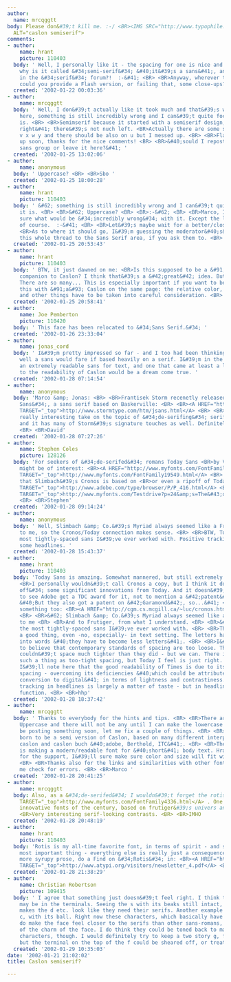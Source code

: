 ```yaml
---
author:
  name: mrcqggtt
body: Please don&#39;t kill me. :-/ <BR><IMG SRC="http://www.typophile.com/forums/messages/29/695.gif"
  ALT="caslon semiserif">
comments:
- author:
    name: hrant
    picture: 110403
  body: ' Well, I personally like it - the spacing for one is nice and tight. But
    why is it called &#34;semi-serif&#34; &#40;it&#39;s a sans&#41;, and why is it
    in the &#34;serif&#34; forum?!  :-&#41; <BR> <BR>Anyway, wherever this belongs/ends_up,
    could you provide a Flash version, or failing that, some close-ups? <BR> <BR>hhp '
  created: '2002-01-22 00:03:36'
- author:
    name: mrcqggtt
  body: ' Well, I don&#39;t actually like it took much and that&#39;s why I put it
    here, something is still incredibly wrong and I can&#39;t quite focus what it
    is. <BR> <BR>Semimserif because it started with a semiserif design, but now &#40;you&#39;re
    right&#41; there&#39;s not nuch left. <BR>Actually there are some serifs up on
    v x w y and there should be also on u but I messed up. <BR> <BR>Flash is coming
    up soon, thanks for the nice comments! <BR> <BR>&#40;sould I repost it in the
    sans group or leave it here?&#41; '
  created: '2002-01-25 13:02:06'
- author:
    name: anonymous
  body: ' Uppercase? <BR> <BR>Sbo '
  created: '2002-01-25 18:00:28'
- author:
    name: hrant
    picture: 110403
  body: ' &#62; something is still incredibly wrong and I can&#39;t quite focus what
    it is. <BR> <BR>&#62; Uppercase? <BR> <BR>:-&#62; <BR> <BR>Marco, I&#39;m not
    sure what would be &#34;incredibly wrong&#34; with it. Except the lc &#34;g&#34;,
    of course.  :-&#41; <BR> <BR>Let&#39;s maybe wait for a better/closer look. <BR>
    <BR>As to where it should go, I&#39;m guessing the moderator&#40;s&#41; can relocate
    this whole thread to the Sans Serif area, if you ask them to. <BR> <BR>hhp '
  created: '2002-01-25 20:53:43'
- author:
    name: hrant
    picture: 110403
  body: ' BTW, it just dawned on me: <BR>Is this supposed to be a &#91;now-&#93;sans
    companion to Caslon? I think that&#39;s a &#42;great&#42; idea. But which Caslon?!
    There are so many... This is especially important if you want to be able to mix
    this with &#91;a&#93; Caslon on the same page: the relative color, apparent size,
    and other things have to be taken into careful consideration. <BR> <BR>hhp '
  created: '2002-01-25 20:58:41'
- author:
    name: Joe Pemberton
    picture: 110420
  body: ' This face has been relocated to &#34;Sans Serif.&#34; '
  created: '2002-01-26 23:33:04'
- author:
    name: jonas_cord
  body: ' I&#39;m pretty impressed so far - and I too had been thinking about how
    well a sans would fare if based heavily on a serif. I&#39;m in the market for
    an extremely readable sans for text, and one that came at least a little close
    to the readability of Caslon would be a dream come true. '
  created: '2002-01-28 07:14:54'
- author:
    name: anonymous
  body: 'Marco &amp; Jonas: <BR> <BR>Frantisek Storm recenetly released &#34;John
    Sans&#34;, a sans serif based on Baskerville: <BR> <BR><A HREF="http://www.stormtype.com/htm/jsans.html"
    TARGET="_top">http://www.stormtype.com/htm/jsans.html</A> <BR> <BR>It&#39;s a
    really interesting take on the topic of &#34;de-serifing&#34; serifed romans,
    and it has many of Storm&#39;s signature touches as well. Definitely worth a look.
    <BR> <BR>David'
  created: '2002-01-28 07:27:26'
- author:
    name: Stephen Coles
    picture: 128126
  body: 'For seekers of &#34;de-serifed&#34; romans Today Sans <BR>by Volker K&uuml;ster
    might be of interest: <BR><A HREF="http://www.myfonts.com/FontFamily19549.html"
    TARGET="_top">http://www.myfonts.com/FontFamily19549.html</A> <BR> <BR>It is said
    that Slimbach&#39;s Cronos is based on <BR>or even a ripoff of Today. <BR><A HREF="http://www.adobe.com/type/browser/P/P_416.html"
    TARGET="_top">http://www.adobe.com/type/browser/P/P_416.html</A> <BR><A HREF="http://www.myfonts.com/Testdrive?p=24&amp;s=The%2Bquick%2Bbrown%2Bfox%2Bjumps%2Bover%2Bthe&amp;id=64040&amp;submit=display"
    TARGET="_top">http://www.myfonts.com/Testdrive?p=24&amp;s=The&#43;quick&#43;brown&#43;fox&#43;jumps&#43;over&#43;the&amp;id=64040&amp;submit=display</A>
    <BR> <BR>Stephen'
  created: '2002-01-28 09:14:24'
- author:
    name: anonymous
  body: ' Well, Slimbach &amp; Co.&#39;s Myriad always seemed like a Frutiger &#34;appropriation&#34;
    to me, so the Cronos/Today connection makes sense. <BR> <BR>BTW, Today is the
    most tightly-spaced sans I&#39;ve ever worked with. Positive tracking even in
    some headlines. '
  created: '2002-01-28 15:43:37'
- author:
    name: hrant
    picture: 110403
  body: 'Today Sans is amazing. Somewhat mannered, but still extremely capable. <BR>
    <BR>I personally wouldn&#39;t call Cronos a copy, but I think it does &#34;rip
    off&#34; some significant innovations from Today. And it doesn&#39;t make me happier
    to see Adobe get a TDC award for it, not to mention a &#42;patent&#42; on it.
    &#40;But they also got a patent on &#42;Garamond&#42;, so...&#41; <BR> <BR>Here&#39;s
    something too: <BR><A HREF="http://cgm.cs.mcgill.ca/~luc/cronos.html" TARGET="_top">http://cgm.cs.mcgill.ca/~luc/cronos.html</A>
    <BR> <BR>&#62; Slimbach &amp; Co.&#39;s Myriad always seemed like a Frutiger &#34;appropriation&#34;
    to me <BR> <BR>And to Frutiger, from what I understand. <BR> <BR>&#62; Today is
    the most tightly-spaced sans I&#39;ve ever worked with. <BR> <BR>That&#39;s actually
    a good thing, even -no, especially- in text setting. The letters have to meld
    into words &#40;they have to become less letters&#41;. <BR> <BR>I&#39;ve come
    to believe that contemporary standards of spacing are too loose. The metal boys
    couldn&#39;t space much tighter than they did - but we can. There is certainly
    such a thing as too-tight spacing, but Today I feel is just right. <BR> <BR>And
    I&#39;ll note here that the good readability of Times is due to its very tight
    spacing - overcoming its deficiencies &#40;which could be attributed to its unintelligent
    conversion to digital&#41; in terms of lightness and contrastiness. <BR> <BR>Tight
    tracking in headlines is largely a matter of taste - but in headlines, largely
    function. <BR> <BR>hhp'
  created: '2002-01-28 18:37:42'
- author:
    name: mrcqggtt
  body: ' Thanks to everybody for the hints and tips. <BR> <BR>There are still no
    Uppercase and there will not be any until I can make the lowercase look ok, I&#39;ll
    be posting something soon, let me fix a couple of things. <BR> <BR>The font was
    born to be a semi version of Caslon, based on many different interpretations of
    caslon and caslon buch &#40;adobe, Berthold, ITC&#41;. <BR> <BR>The &#34;mission&#34;
    is making a modern/readable font for &#40;short&#41; body text. Hrant, thanks
    for the support, I&#39;ll sure make sure color and size will fit with caslon&#39;s.
    <BR> <BR>Thanks also for the links and similarities with other fonts, it helps
    me check for errors. <BR> <BR>Marco '
  created: '2002-01-28 20:41:25'
- author:
    name: mrcqggtt
  body: Also, as a &#34;de-serifed&#34; I wouldn&#39;t forget the rotis sans <A HREF="http://www.myfonts.com/FontFamily4336.html"
    TARGET="_top">http://www.myfonts.com/FontFamily4336.html</A> . One of the most
    innovative fonts of the century, based on frutiger&#39;s univers and a good Times.
    <BR>Very interesting serif-looking contrasts. <BR> <BR>IMHO
  created: '2002-01-28 20:48:19'
- author:
    name: hrant
    picture: 110403
  body: 'Rotis is my all-time favorite font, in terms of spirit - and spirit is the
    most important thing - everything else is really just a consequence. <BR> <BR>For
    more syrupy prose, do a Find on &#34;Rotis&#34; in: <BR><A HREF="http://www.atypi.org/visitors/newsletter_4.pdf"
    TARGET="_top">http://www.atypi.org/visitors/newsletter_4.pdf</A> <BR> <BR>hhp'
  created: '2002-01-28 21:38:29'
- author:
    name: Christian Robertson
    picture: 109415
  body: ' I agree that something just doesn&#39;t feel right. I think that the problem
    may be in the terminals. Seeing the s with its beaks still intact, for example
    makes the d etc. look like they need their serifs. Another example would be the
    c, with its ball. Right now these characters, which basically have escaped modification
    do make the face feel closer to the serifs than other sans-romans, which is part
    of the charm of the face. I do think they could be toned back to match the other
    characters, though. I would definitely try to keep a two story g, for example,
    but the terminal on the top of the f could be sheared off, or treated differently. '
  created: '2002-01-29 10:35:03'
date: '2002-01-21 21:02:02'
title: Caslon semiserif?

---
```

